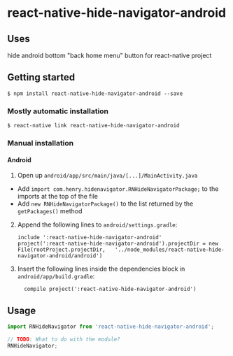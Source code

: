 
# react-native-hide-navigator-android

## Uses
 hide android bottom "back home menu" button for react-native project

## Getting started

`$ npm install react-native-hide-navigator-android --save`

### Mostly automatic installation

`$ react-native link react-native-hide-navigator-android`

### Manual installation


#### Android

1. Open up `android/app/src/main/java/[...]/MainActivity.java`
  - Add `import com.henry.hidenavigator.RNHideNavigatorPackage;` to the imports at the top of the file
  - Add `new RNHideNavigatorPackage()` to the list returned by the `getPackages()` method
2. Append the following lines to `android/settings.gradle`:
  	```
  	include ':react-native-hide-navigator-android'
  	project(':react-native-hide-navigator-android').projectDir = new File(rootProject.projectDir, 	'../node_modules/react-native-hide-navigator-android/android')
  	```
3. Insert the following lines inside the dependencies block in `android/app/build.gradle`:
  	```
      compile project(':react-native-hide-navigator-android')
  	```


## Usage
```javascript
import RNHideNavigator from 'react-native-hide-navigator-android';

// TODO: What to do with the module?
RNHideNavigator;
```
